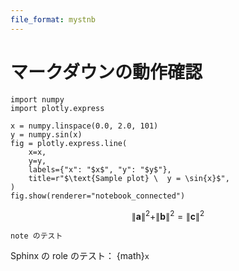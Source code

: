 ```yaml
---
file_format: mystnb
---
```


# マークダウンの動作確認

```{code-cell}
import numpy
import plotly.express

x = numpy.linspace(0.0, 2.0, 101)
y = numpy.sin(x)
fig = plotly.express.line(
    x=x,
    y=y,
    labels={"x": "$x$", "y": "$y$"},
    title=r"$\text{Sample plot} \  y = \sin{x}$",
)
fig.show(renderer="notebook_connected")
```

$$
\|\bm{a}\|^2 + \|\bm{b}\|^2 = \|\bm{c}\|^2
$$

```{note}
note のテスト
```

Sphinx の role のテスト： {math}`x`
